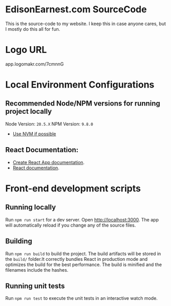 # EdisonEarnest.com SourceCode
This is the source-code to my website. I keep this in case anyone cares, but I mostly do this all for fun.

# Logo URL
app.logomakr.com/7cmnnG

# Local Environment Configurations 

## Recommended Node/NPM versions for running project locally
Node Version: `20.5.X`
NPM Version: `9.8.0`

* [Use NVM if possible](https://github.com/coreybutler/nvm-windows/releases)

## React Documentation:
- [Create React App documentation](https://facebook.github.io/create-react-app/docs/getting-started).
- [React documentation](https://reactjs.org/).

# Front-end development scripts

## Running locally
Run `npm run start` for a dev server. Open [http://localhost:3000](http://localhost:3000). The app will automatically reload if you change any of the source files.

## Building
Run `npm run build` to build the project. The build artifacts will be stored in the `build/` folder.It correctly bundles React in production mode and optimizes the build for the best performance. The build is minified and the filenames include the hashes.

## Running unit tests
Run `npm run test` to execute the unit tests in an interactive watch mode.
